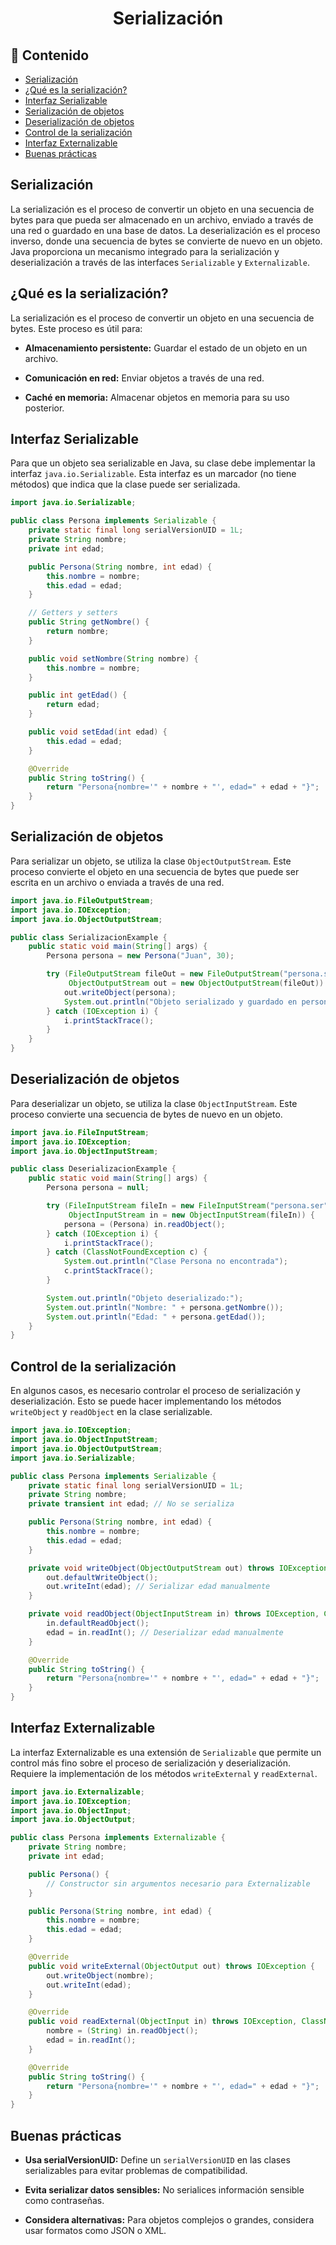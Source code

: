 <h1 align="center">Serialización</h1>

<h2>📑 Contenido</h2>

- [Serialización](#serialización)
- [¿Qué es la serialización?](#qué-es-la-serialización)
- [Interfaz Serializable](#interfaz-serializable)
- [Serialización de objetos](#serialización-de-objetos)
- [Deserialización de objetos](#deserialización-de-objetos)
- [Control de la serialización](#control-de-la-serialización)
- [Interfaz Externalizable](#interfaz-externalizable)
- [Buenas prácticas](#buenas-prácticas)

## Serialización

La serialización es el proceso de convertir un objeto en una secuencia de bytes para que pueda ser almacenado en un archivo, enviado a través de una red o guardado en una base de datos. La deserialización es el proceso inverso, donde una secuencia de bytes se convierte de nuevo en un objeto. Java proporciona un mecanismo integrado para la serialización y deserialización a través de las interfaces `Serializable` y `Externalizable`.

## ¿Qué es la serialización?

La serialización es el proceso de convertir un objeto en una secuencia de bytes. Este proceso es útil para:

- **Almacenamiento persistente:** Guardar el estado de un objeto en un archivo.

- **Comunicación en red:** Enviar objetos a través de una red.

- **Caché en memoria:** Almacenar objetos en memoria para su uso posterior.

## Interfaz Serializable

Para que un objeto sea serializable en Java, su clase debe implementar la interfaz `java.io.Serializable`. Esta interfaz es un marcador (no tiene métodos) que indica que la clase puede ser serializada.

```java
import java.io.Serializable;

public class Persona implements Serializable {
    private static final long serialVersionUID = 1L;
    private String nombre;
    private int edad;

    public Persona(String nombre, int edad) {
        this.nombre = nombre;
        this.edad = edad;
    }

    // Getters y setters
    public String getNombre() {
        return nombre;
    }

    public void setNombre(String nombre) {
        this.nombre = nombre;
    }

    public int getEdad() {
        return edad;
    }

    public void setEdad(int edad) {
        this.edad = edad;
    }

    @Override
    public String toString() {
        return "Persona{nombre='" + nombre + "', edad=" + edad + "}";
    }
}
```

## Serialización de objetos

Para serializar un objeto, se utiliza la clase `ObjectOutputStream`. Este proceso convierte el objeto en una secuencia de bytes que puede ser escrita en un archivo o enviada a través de una red.

```java
import java.io.FileOutputStream;
import java.io.IOException;
import java.io.ObjectOutputStream;

public class SerializacionExample {
    public static void main(String[] args) {
        Persona persona = new Persona("Juan", 30);

        try (FileOutputStream fileOut = new FileOutputStream("persona.ser");
             ObjectOutputStream out = new ObjectOutputStream(fileOut)) {
            out.writeObject(persona);
            System.out.println("Objeto serializado y guardado en persona.ser");
        } catch (IOException i) {
            i.printStackTrace();
        }
    }
}
```

## Deserialización de objetos

Para deserializar un objeto, se utiliza la clase `ObjectInputStream`. Este proceso convierte una secuencia de bytes de nuevo en un objeto.

```java
import java.io.FileInputStream;
import java.io.IOException;
import java.io.ObjectInputStream;

public class DeserializacionExample {
    public static void main(String[] args) {
        Persona persona = null;

        try (FileInputStream fileIn = new FileInputStream("persona.ser");
             ObjectInputStream in = new ObjectInputStream(fileIn)) {
            persona = (Persona) in.readObject();
        } catch (IOException i) {
            i.printStackTrace();
        } catch (ClassNotFoundException c) {
            System.out.println("Clase Persona no encontrada");
            c.printStackTrace();
        }

        System.out.println("Objeto deserializado:");
        System.out.println("Nombre: " + persona.getNombre());
        System.out.println("Edad: " + persona.getEdad());
    }
}
```

## Control de la serialización

En algunos casos, es necesario controlar el proceso de serialización y deserialización. Esto se puede hacer implementando los métodos `writeObject` y `readObject` en la clase serializable.

```java
import java.io.IOException;
import java.io.ObjectInputStream;
import java.io.ObjectOutputStream;
import java.io.Serializable;

public class Persona implements Serializable {
    private static final long serialVersionUID = 1L;
    private String nombre;
    private transient int edad; // No se serializa

    public Persona(String nombre, int edad) {
        this.nombre = nombre;
        this.edad = edad;
    }

    private void writeObject(ObjectOutputStream out) throws IOException {
        out.defaultWriteObject();
        out.writeInt(edad); // Serializar edad manualmente
    }

    private void readObject(ObjectInputStream in) throws IOException, ClassNotFoundException {
        in.defaultReadObject();
        edad = in.readInt(); // Deserializar edad manualmente
    }

    @Override
    public String toString() {
        return "Persona{nombre='" + nombre + "', edad=" + edad + "}";
    }
}
```

## Interfaz Externalizable

La interfaz Externalizable es una extensión de `Serializable` que permite un control más fino sobre el proceso de serialización y deserialización. Requiere la implementación de los métodos `writeExternal` y `readExternal`.

```java
import java.io.Externalizable;
import java.io.IOException;
import java.io.ObjectInput;
import java.io.ObjectOutput;

public class Persona implements Externalizable {
    private String nombre;
    private int edad;

    public Persona() {
        // Constructor sin argumentos necesario para Externalizable
    }

    public Persona(String nombre, int edad) {
        this.nombre = nombre;
        this.edad = edad;
    }

    @Override
    public void writeExternal(ObjectOutput out) throws IOException {
        out.writeObject(nombre);
        out.writeInt(edad);
    }

    @Override
    public void readExternal(ObjectInput in) throws IOException, ClassNotFoundException {
        nombre = (String) in.readObject();
        edad = in.readInt();
    }

    @Override
    public String toString() {
        return "Persona{nombre='" + nombre + "', edad=" + edad + "}";
    }
}
```

## Buenas prácticas

- **Usa serialVersionUID:** Define un `serialVersionUID` en las clases serializables para evitar problemas de compatibilidad.

- **Evita serializar datos sensibles:** No serialices información sensible como contraseñas.

- **Considera alternativas:** Para objetos complejos o grandes, considera usar formatos como JSON o XML.
